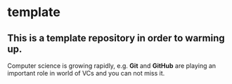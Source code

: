 # template
## This is a template repository in order to warming up. 
Computer science is growing rapidly, e.g. **Git** and **GitHub** are playing an important role in world of VCs and you can not miss it. 
